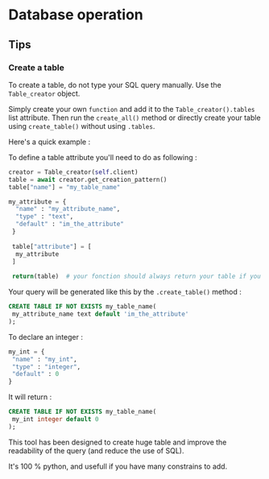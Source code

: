 # Database operation

## Tips
### Create a table

To create a table, do not type your SQL query manually. Use the `Table_creator` object.

Simply create your own `function` and add it to the `Table_creator().tables` list attribute. Then run the `create_all()` method or directly create your table using `create_table()` without using `.tables`.

Here's a quick example :

To define a table attribute you'll need to do as following : 
```python
creator = Table_creator(self.client)
table = await creator.get_creation_pattern()
table["name"] = "my_table_name"

my_attribute = {
  "name" : "my_attribute_name",
  "type" : "text",
  "default" : "im_the_attribute"
 }
 
 table["attribute"] = [
  my_attribute
 ]
 
 return(table)  # your fonction should always return your table if you're using the .create_all() method
 ```
 Your query will be generated like this by the `.create_table()` method :
 ```sql
 CREATE TABLE IF NOT EXISTS my_table_name(
  my_attribute_name text default 'im_the_attribute'
 );
 ```
 To declare an integer :
 ```python
 my_int = {
  "name" : "my_int",
  "type" : "integer",
  "default" : 0
 }
 ```
 It will return :
 ```sql
 CREATE TABLE IF NOT EXISTS my_table_name(
  my_int integer default 0
 );
 ```
 This tool has been designed to create huge table and improve the readability of the query (and reduce the use of SQL).
 
 It's 100 % python, and usefull if you have many constrains to add.
